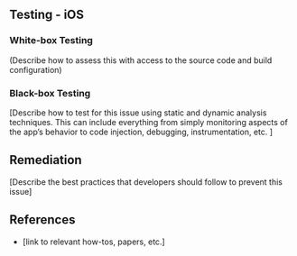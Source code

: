 ## Testing - iOS

### White-box Testing

(Describe how to assess this with access to the source code and build configuration)

### Black-box Testing

[Describe how to test for this issue using static and dynamic analysis techniques. This can include everything from simply monitoring aspects of the app’s behavior to code injection, debugging, instrumentation, etc. ]

## Remediation

[Describe the best practices that developers should follow to prevent this issue]

## References

- [link to relevant how-tos, papers, etc.]
